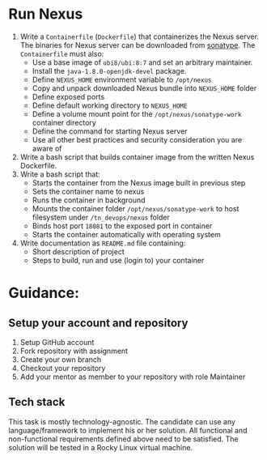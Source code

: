 # Run Nexus 

1) Write a `Containerfile` (`Dockerfile`) that containerizes the Nexus server. The binaries for Nexus server can be downloaded from [sonatype](https://download.sonatype.com/nexus/3/nexus-3.37.3-02-unix.tar.gz). The `Containerfile` must also:
   - Use a base image of `ubi8/ubi:8.7` and set an arbitrary maintainer.
   - Install the `java-1.8.0-openjdk-devel` package.
   - Define `NEXUS_HOME` environment variable to `/opt/nexus`
   - Copy and unpack downloaded Nexus bundle into `NEXUS_HOME` folder
   - Define exposed ports
   - Define default working directory to `NEXUS_HOME`
   - Define a volume mount point for the `/opt/nexus/sonatype-work` container directory
   - Define the command for starting Nexus server
   - Use all other best practices and security consideration you are aware of
2) Write a bash script that builds container image from the written Nexus Dockerfile.
3) Write a bash script that:
   - Starts the container from the Nexus image built in previous step
   - Sets the container name to nexus
   - Runs the container in background
   - Mounts the container folder `/opt/nexus/sonatype-work` to host filesystem under `/tn_devops/nexus` folder
   - Binds host port `18081` to the exposed port in container
   - Starts the container automatically with operating system
4) Write documentation as `README.md` file containing:
   - Short description of project
   - Steps to build, run and use (login to) your container

# Guidance:

## Setup your account and repository
1. Setup GitHub account
2. Fork repository with assignment
3. Create your own branch
4. Checkout your repository
5. Add your mentor as member to your repository with role Maintainer

## Tech stack

This task is mostly technology-agnostic.
The candidate can use any language/framework to implement his or her solution.
All functional and non-functional requirements defined above need to be satisfied.
The solution will be tested in a Rocky Linux virtual machine.

